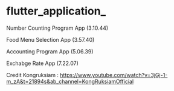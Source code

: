 # flutter_application_

Number Counting Program App (3.10.44)

Food Menu Selection App (3.57.40) 

Accounting Program App (5.06.39)

Exchabge Rate App (7.22.07)

Credit Kongruksiam : https://www.youtube.com/watch?v=3jGj-1-m_zA&t=21894s&ab_channel=KongRuksiamOfficial
